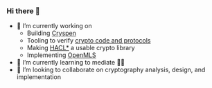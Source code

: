 ### Hi there 👋

- 🔭 I’m currently working on
  - Building [Cryspen]
  - Tooling to verify [crypto code and protocols]
  - Making [HACL*] a usable crypto library
  - Implementing [OpenMLS]
- 🌱 I’m currently learning to mediate 🧘🏻
- 👯 I’m looking to collaborate on cryptography analysis, design, and implementation

[OpenMLS]: https://github.com/openmls/openmls/
[HACL*]: https://github.com/project-everest/hacl-star
[crypto code and protocols]: https://github.com/hacspec/hacspec/
[Cryspen]: https://www.cryspen.com/
